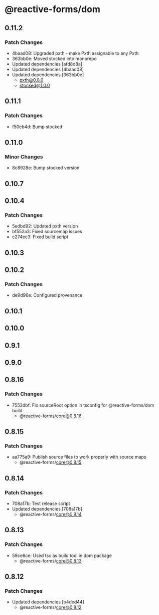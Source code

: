 # @reactive-forms/dom

## 0.11.2

### Patch Changes

-   4baad08: Upgraded pxth - make Pxth<any> assignable to any Pxth
-   363bb0e: Moved stocked into monorepo
-   Updated dependencies [afd8d8a]
-   Updated dependencies [4baad08]
-   Updated dependencies [363bb0e]
    -   pxth@0.8.0
    -   stocked@1.0.0

## 0.11.1

### Patch Changes

-   f50eb4d: Bump stocked

## 0.11.0

### Minor Changes

-   8c8928e: Bump stocked version

## 0.10.7

## 0.10.4

### Patch Changes

-   5edbd92: Updated pxth version
-   bf552a3: Fixed sourcemap issues
-   c274ec3: Fixed build script

## 0.10.3

## 0.10.2

### Patch Changes

-   de9d96e: Configured provenance

## 0.10.1

## 0.10.0

## 0.9.1

## 0.9.0

## 0.8.16

### Patch Changes

-   7552dbf: Fix sourceRoot option in tsconfig for @reactive-forms/dom build
    -   @reactive-forms/core@0.8.16

## 0.8.15

### Patch Changes

-   aa775a9: Publish source files to work properly with source maps
    -   @reactive-forms/core@0.8.15

## 0.8.14

### Patch Changes

-   708a17b: Test release script
-   Updated dependencies [708a17b]
    -   @reactive-forms/core@0.8.14

## 0.8.13

### Patch Changes

-   59ce8ce: Used tsc as build tool in dom package
    -   @reactive-forms/core@0.8.13

## 0.8.12

### Patch Changes

-   Updated dependencies [b4ded44]
    -   @reactive-forms/core@0.8.12
